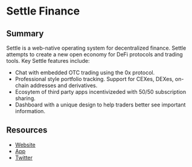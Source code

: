 # Settle Finance

## Summary

Settle is a web-native operating system for decentralized finance. Settle attempts to create a new open economy for DeFi protocols and trading tools. Key Settle features include:

* Chat with embedded OTC trading using the 0x protocol.
* Professional style portfolio tracking. Support for CEXes, DEXes, on-chain addresses and derivatives.
* Ecosytem of third party apps incentivizeded with 50/50 subscription sharing.
* Dashboard with a unique design to help traders better see important information.

## Resources

* [Website](https://settle.finance)  
* [App](https://settle.finance/os)  
* [Twitter](https://twitter.com/settlefinance)
